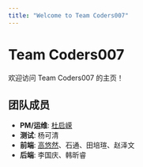 ```yaml
---
title: "Welcome to Team Coders007"
---
```


# Team Coders007

欢迎访问 Team Coders007 的主页！

## 团队成员
- **PM/运维**: [杜启嵘](dqr.md)
- **测试**: 杨可清
- **前端**: [高悠然](gyr.md)、石通、田培瑄、赵泽文
- **后端**: 李国庆、韩昕睿